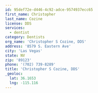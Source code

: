 ```yaml
---
id: 95def72e-d446-4c92-adce-9574937ecc65
first_name: Christopher
last_name: Cozine
license: DDS
services:
  - dentist
category: Dentists
org_name: 'Christopher S Cozine, DDS'
address: '8579 S. Eastern Ave'
city: 'Las Vegas'
state: NV
zip: '89123'
phone: '(702) 739-8289'
title: 'Christopher S Cozine, DDS'
_geoloc:
  lat: 36.1653
  lng: -115.116
---
```

